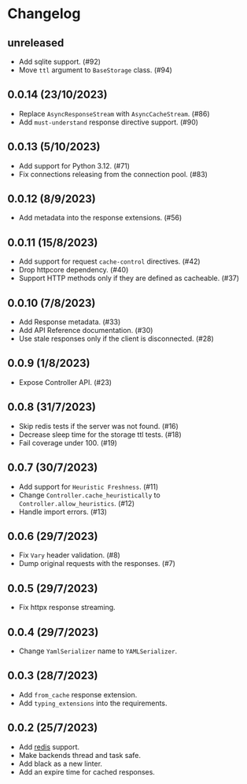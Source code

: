 # Changelog

## unreleased

- Add sqlite support. (#92)
- Move `ttl` argument to `BaseStorage` class. (#94)

## 0.0.14 (23/10/2023)

- Replace `AsyncResponseStream` with `AsyncCacheStream`. (#86)
- Add `must-understand` response directive support. (#90)

## 0.0.13 (5/10/2023)

- Add support for Python 3.12. (#71)
- Fix connections releasing from the connection pool. (#83)

## 0.0.12 (8/9/2023)

- Add metadata into the response extensions. (#56)

## 0.0.11 (15/8/2023) 

- Add support for request `cache-control` directives. (#42)
- Drop httpcore dependency. (#40)
- Support HTTP methods only if they are defined as cacheable. (#37)

## 0.0.10 (7/8/2023) 

- Add Response metadata. (#33)
- Add API Reference documentation. (#30)
- Use stale responses only if the client is disconnected. (#28)

## 0.0.9 (1/8/2023) 

- Expose Controller API. (#23)

## 0.0.8 (31/7/2023)

- Skip redis tests if the server was not found. (#16)
- Decrease sleep time for the storage ttl tests. (#18)
- Fail coverage under 100. (#19)

## 0.0.7 (30/7/2023)

- Add support for `Heuristic Freshness`. (#11)
- Change `Controller.cache_heuristically` to `Controller.allow_heuristics`. (#12)
- Handle import errors. (#13)

## 0.0.6 (29/7/2023)

- Fix `Vary` header validation. (#8)
- Dump original requests with the responses. (#7) 

## 0.0.5 (29/7/2023)

- Fix httpx response streaming.

## 0.0.4 (29/7/2023)

- Change `YamlSerializer` name to `YAMLSerializer`.

## 0.0.3 (28/7/2023)

- Add `from_cache` response extension.
- Add `typing_extensions` into the requirements.

## 0.0.2 (25/7/2023)

- Add [redis](https://redis.io/) support.
- Make backends thread and task safe.
- Add black as a new linter.
- Add an expire time for cached responses.
